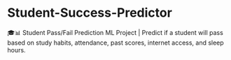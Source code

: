 # Student-Success-Predictor
🎓📊 Student Pass/Fail Prediction ML Project | Predict if a student will pass based on study habits, attendance, past scores, internet access, and sleep hours.
